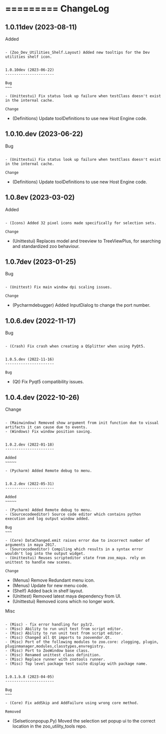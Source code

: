 =========
ChangeLog
=========


1.0.11dev (2023-08-11)
----------------------

Added
~~~~~

- (Zoo_Dev_Utilities_Shelf.Layout) Added new tooltips for the Dev utilities shelf icon.


1.0.10dev (2023-06-22)
----------------------

Bug
~~~

- (Unittestui) Fix status look up failure when testClass doesn't exist in the internal cache.

Change
~~~~~~

- (Definitions) Update toolDefinitions to use new Host Engine code.


1.0.10.dev (2023-06-22)
-----------------------

Bug
~~~

- (Unittestui) Fix status look up failure when testClass doesn't exist in the internal cache.

Change
~~~~~~

- (Definitions) Update toolDefinitions to use new Host Engine code.


1.0.8ev (2023-03-02)
--------------------

Added
~~~~~

- (Icons) Added 32 pixel icons made specifically for selection sets.

Change
~~~~~~

- (Unittestui) Replaces model and treeview to TreeViewPlus, for searching and standardized zoo behaviour.


1.0.7dev (2023-01-25)
---------------------

Bug
~~~

- (Unittest) Fix main window dpi scaling issues.

Change
~~~~~~

- (Pycharmdebugger) Added InputDialog to change the port number.


1.0.6.dev (2022-11-17)
----------------------

Bug
~~~

- (Crash) Fix crash when creating a QSplitter when using PyQt5.


1.0.5.dev (2022-11-16)
----------------------

Bug
~~~

- (Qt) Fix Pyqt5 compatibility issues.


1.0.4.dev (2022-10-26)
----------------------

Change
~~~~~~

- (Mainwindow) Removed show argument from init function due to visual artifacts it can cause due to events.
- (Windows) Fix window position saving.


1.0.2.dev (2022-01-18)
----------------------

Added
~~~~~

- (Pycharm) Added Remote debug to menu.


1.0.2.dev (2022-05-31)
----------------------

Added
~~~~~

- (Pycharm) Added Remote debug to menu.
- (Sourcecodeeditor) Source code editor which contains python execution and log output window added.

Bug
~~~

- (Core) DataChanged.emit raises error due to incorrect number of arguments in maya 2017.
- (Sourcecodeeditor) Compiling which results in a syntax error wouldn't log into the output widget.
- (Unittestui) Reuses scripteditor state from zoo_maya. rely on unittest to handle new scenes.

Change
~~~~~~

- (Menus) Remove Redundant menu icon.
- (Menus) Update for new menu code.
- (Shelf) Added back in shelf layout.
- (Unittest) Removed latest maya dependency from UI.
- (Unittestui) Removed icons which no longer work.

Misc
~~~~

- (Misc) - fix error handling for py3/2.
- (Misc) Ability to run unit test from script editor.
- (Misc) Ability to run unit test from script editor.
- (Misc) Changed all Qt imports to zoovendor.Qt.
- (Misc) Port of the following modules to zoo.core: zlogging, plugin, pluginmanager,modules,classtypes,envregistry.
- (Misc) Port to ZooWindow base class.
- (Misc) Renamed unittest class definition.
- (Misc) Replace runner with zootools runner.
- (Misc) Top level package test suite display with package name.


1.0.1.b.8 (2023-04-05)
----------------------

Bug
~~~

- (Core) Fix addSkip and AddFailure using wrong core method.

Removed
~~~~~~~

- (Selseticonpopup.Py) Moved the selection set popup ui to the correct location in the zoo_utility_tools repo.
